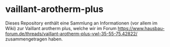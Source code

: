 # vaillant-arotherm-plus
Dieses Repository enthält eine Sammlung an Informationen (vor allem im Wiki) zur Vaillant arotherm plus, welche wir im Forum 
https://www.hausbau-forum.de/threads/vaillant-arotherm-plus-vwl-35-55-75.42822/
zusammengetragen haben. 

